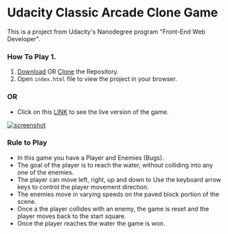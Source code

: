 # Udacity Classic Arcade Clone Game
  This is a project from Udacity's Nanodegree program "Front-End Web Developer".

### How To Play 1. 
  1. [Download](https://github.com/gauravpatelcse/Udacity-Arcade-Game/archive/master.zip) OR [Clone](https://github.com/gauravpatelcse/Udacity-Arcade-Game.git) the Repository.
  2. Open `index.html` file to view the project in your browser.
### OR 
  * Click on this [LINK](https://gauravpatelcse.github.io/Udacity-Arcade-Game/) to see the live version of the game.
  
  [![screenshot](https://user-images.githubusercontent.com/39117444/46881636-bf3af480-ce69-11e8-962d-acdc1d9a7d2c.JPG) ](https://gauravpatelcse.github.io/Udacity-Arcade-Game/)
  
### Rule to Play 
  * In this game you have a Player and Enemies (Bugs). 
  * The goal of the player is to reach the water, without colliding into any one of the enemies.
  * The player can move left, right, up and down to Use the keyboard arrow keys to control the player movement direction.
  * The enemies move in varying speeds on the paved block portion of the scene.
  * Once a the player collides with an enemy, the game is reset and the player moves back to the start square.
  * Once the player reaches the water the game is won.
